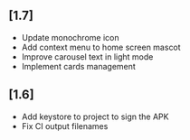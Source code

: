 ## [1.7]
- Update monochrome icon
- Add context menu to home screen mascot
- Improve carousel text in light mode
- Implement cards management

## [1.6]
- Add keystore to project to sign the APK
- Fix CI output filenames